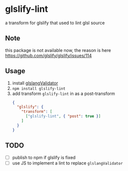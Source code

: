 # glslify-lint
a transform for glslify that used to lint glsl source

## Note
this package is not available now, the reason is here https://github.com/glslify/glslify/issues/114

## Usage
1. install [glslangValidator](https://www.khronos.org/opengles/sdk/tools/Reference-Compiler/)
2. `npm install glslify-lint`
3. add transform `glslify-lint` in as a post-transform
    ```json
    {
      "glslify": {
        "transform": [
          ["glslify-lint", { "post": true }]
        ]
      }
    }
    ```

## TODO
- [ ] publish to npm if glslify is fixed
- [ ] use JS to implement a lint to replace `glslangValidator`
